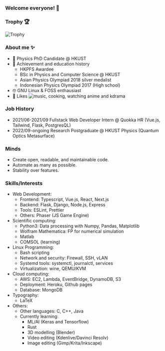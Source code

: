### Welcome everyone! 👋

### Trophy 🏆

![Trophy](https://github-profile-trophy.vercel.app/?username=rstanuwijaya&row=1&column=8)

### About me ✨

- 🔭 Physics PhD Candidate @ HKUST 
- 📖 Achievement and education history
  + HKPFS Awardee
  + BSc in Physics and Computer Science @ HKUST
  + Asian Physics Olympiad 2018 silver medalist
  + Indonesian Physics Olympiad 2017 (High school)
- 🤓 GNU Linux & FOSS enthausiast
- 🗾 Likes ![music](https://open.spotify.com/user/22nnxohrwov3fwk7nq74c2day), cooking, watching anime and kdrama

### Job History
- 2021/06-2021/09 Fullstack Web Developer Intern @ Quokka HR (Vue.js, Tailwind, Flask, PostgresQL)
- 2022/09-ongoing Research Postgraduate @ HKUST Physics (Quantum Optics Metasurface) 

### Minds
- Create open, readable, and maintainable code.
- Automate as many as possible.
- Stability over features.

### Skills/Interests
- Web Development:
  - Frontend: Typescript, Vue.js, React, Next.js
  - Backend: Flask, Django, Node.js, Express
  - Tools: ESLint, Prettier
  - Others: Phaser (JS Game Engine)
- Scientific computing:
  - Python3: Data processing with Numpy, Pandas, Matplotlib
  - Wolfram Mathematica: FP for numerical simulation
  - Matlab
  - COMSOL (learning)
- Linux Programming:
  - Bash scripting
  - Network and security: Firewall, SSH, vLAN
  - Systemd tools: systemctl, journalctl, services
  - Virtualization: wine, QEMU/KVM
- Cloud computing:
  - AWS: EC2, Lambda, EventBridge, DynamoDB, S3
  - Deployment: Heroku, Github pages
  - Database: MongoDB
- Typography:
  - LaTeX
- Others:
  - Other languages: C, C++, Java
  - Currently learning:
    + ML/AI (Keras and Tensorflow)
    + Rust
    + 3D modelling (Blender)
    + Video editing (Kdenlive/Davinci Resolv)
    + Image editing (Gimp/Krita/Inkscape)
